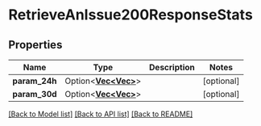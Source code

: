 # RetrieveAnIssue200ResponseStats

## Properties

Name | Type | Description | Notes
------------ | ------------- | ------------- | -------------
**param_24h** | Option<[**Vec<Vec<f32>>**](array.md)> |  | [optional]
**param_30d** | Option<[**Vec<Vec<f32>>**](array.md)> |  | [optional]

[[Back to Model list]](../README.md#documentation-for-models) [[Back to API list]](../README.md#documentation-for-api-endpoints) [[Back to README]](../README.md)


